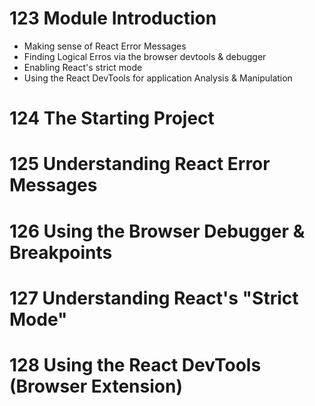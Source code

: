 # 123 Module Introduction

- Making sense of React Error Messages
- Finding Logical Erros via the browser devtools & debugger
- Enabling React's strict mode
- Using the React DevTools for application Analysis & Manipulation

# 124 The Starting Project

# 125 Understanding React Error Messages

# 126 Using the Browser Debugger & Breakpoints

# 127 Understanding React's "Strict Mode"

# 128 Using the React DevTools (Browser Extension)
